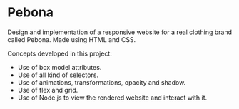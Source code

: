 # Pebona
Design and implementation of a responsive website for a real clothing brand called Pebona. Made using HTML and CSS.

Concepts developed in this project:
- Use of box model attributes.
- Use of all kind of selectors.
- Use of animations, transformations, opacity and shadow.
- Use of flex and grid.
- Use of Node.js to view the rendered website and interact with it.
